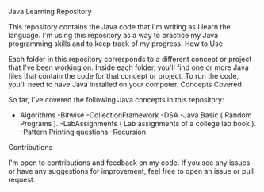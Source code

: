 Java Learning Repository

This repository contains the Java code that I'm writing as I learn the language. I'm using this repository as a way to practice my Java programming skills and to keep track of my progress.
How to Use

Each folder in this repository corresponds to a different concept or project that I've been working on. Inside each folder, you'll find one or more Java files that contain the code for that concept or project. To run the code, you'll need to have Java installed on your computer.
Concepts Covered

So far, I've covered the following Java concepts in this repository:

- Algorithms 
-Bitwise
-CollectionFramework
-DSA
-Java Basic ( Random Programs ).
-LabAssignments ( Lab assignments of a college lab book ).
-Pattern Printing questions
-Recursion 

Contributions

I'm open to contributions and feedback on my code. If you see any issues or have any suggestions for improvement, feel free to open an issue or pull request.
